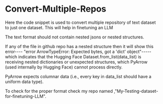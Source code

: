 # Convert-Multiple-Repos
Here the code snippet is used to convert multiple repository of text dataset to just one dataset. This will help in finetuning an LLM

The text format should not contain nested jsons or nested structures.

If any of the file in github repo has a nested structure then it will show this error---- "error ArrowTypeError: Expected bytes, got a 'dict' object"----- which indicates that the Hugging Face Dataset.from_list(data_list) is receiving nested dictionaries or unexpected structures, which PyArrow (used internally by Hugging Face) cannot process directly.

PyArrow expects columnar data (i.e., every key in data_list should have a uniform data type).

To check for the proper format check my repo named ,"My-Testing-dataset-for-finetuning-LLM".
